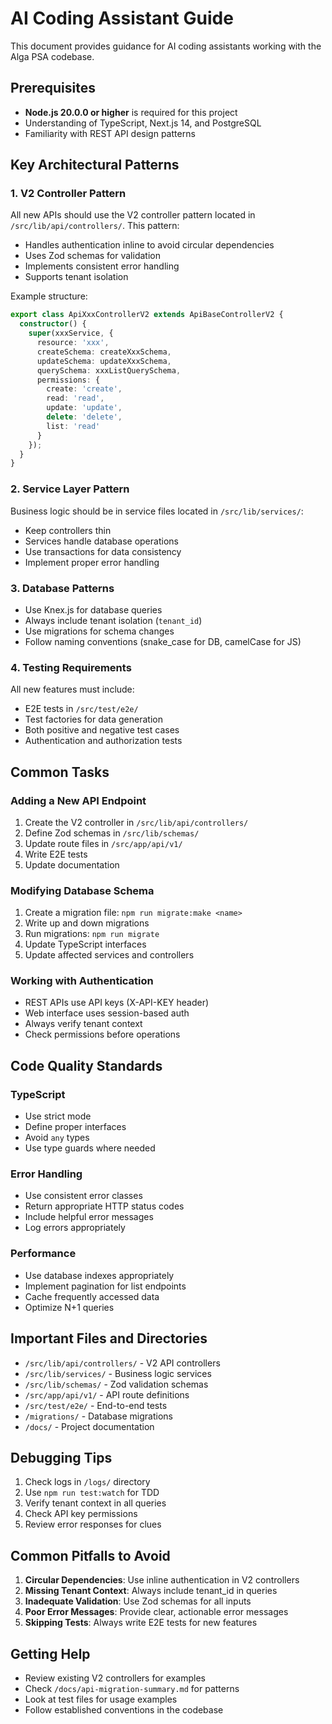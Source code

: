 # AI Coding Assistant Guide

This document provides guidance for AI coding assistants working with the Alga PSA codebase.

## Prerequisites

- **Node.js 20.0.0 or higher** is required for this project
- Understanding of TypeScript, Next.js 14, and PostgreSQL
- Familiarity with REST API design patterns

## Key Architectural Patterns

### 1. V2 Controller Pattern
All new APIs should use the V2 controller pattern located in `/src/lib/api/controllers/`. This pattern:
- Handles authentication inline to avoid circular dependencies
- Uses Zod schemas for validation
- Implements consistent error handling
- Supports tenant isolation

Example structure:
```typescript
export class ApiXxxControllerV2 extends ApiBaseControllerV2 {
  constructor() {
    super(xxxService, {
      resource: 'xxx',
      createSchema: createXxxSchema,
      updateSchema: updateXxxSchema,
      querySchema: xxxListQuerySchema,
      permissions: {
        create: 'create',
        read: 'read',
        update: 'update',
        delete: 'delete',
        list: 'read'
      }
    });
  }
}
```

### 2. Service Layer Pattern
Business logic should be in service files located in `/src/lib/services/`:
- Keep controllers thin
- Services handle database operations
- Use transactions for data consistency
- Implement proper error handling

### 3. Database Patterns
- Use Knex.js for database queries
- Always include tenant isolation (`tenant_id`)
- Use migrations for schema changes
- Follow naming conventions (snake_case for DB, camelCase for JS)

### 4. Testing Requirements
All new features must include:
- E2E tests in `/src/test/e2e/`
- Test factories for data generation
- Both positive and negative test cases
- Authentication and authorization tests

## Common Tasks

### Adding a New API Endpoint
1. Create the V2 controller in `/src/lib/api/controllers/`
2. Define Zod schemas in `/src/lib/schemas/`
3. Update route files in `/src/app/api/v1/`
4. Write E2E tests
5. Update documentation

### Modifying Database Schema
1. Create a migration file: `npm run migrate:make <name>`
2. Write up and down migrations
3. Run migrations: `npm run migrate`
4. Update TypeScript interfaces
5. Update affected services and controllers

### Working with Authentication
- REST APIs use API keys (X-API-KEY header)
- Web interface uses session-based auth
- Always verify tenant context
- Check permissions before operations

## Code Quality Standards

### TypeScript
- Use strict mode
- Define proper interfaces
- Avoid `any` types
- Use type guards where needed

### Error Handling
- Use consistent error classes
- Return appropriate HTTP status codes
- Include helpful error messages
- Log errors appropriately

### Performance
- Use database indexes appropriately
- Implement pagination for list endpoints
- Cache frequently accessed data
- Optimize N+1 queries

## Important Files and Directories

- `/src/lib/api/controllers/` - V2 API controllers
- `/src/lib/services/` - Business logic services
- `/src/lib/schemas/` - Zod validation schemas
- `/src/app/api/v1/` - API route definitions
- `/src/test/e2e/` - End-to-end tests
- `/migrations/` - Database migrations
- `/docs/` - Project documentation

## Debugging Tips

1. Check logs in `/logs/` directory
2. Use `npm run test:watch` for TDD
3. Verify tenant context in all queries
4. Check API key permissions
5. Review error responses for clues

## Common Pitfalls to Avoid

1. **Circular Dependencies**: Use inline authentication in V2 controllers
2. **Missing Tenant Context**: Always include tenant_id in queries
3. **Inadequate Validation**: Use Zod schemas for all inputs
4. **Poor Error Messages**: Provide clear, actionable error messages
5. **Skipping Tests**: Always write E2E tests for new features

## Getting Help

- Review existing V2 controllers for examples
- Check `/docs/api-migration-summary.md` for patterns
- Look at test files for usage examples
- Follow established conventions in the codebase